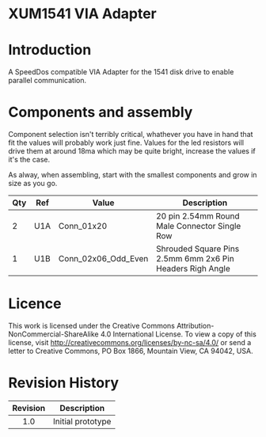 # XUM1541 VIA Adapter

# Introduction

A SpeedDos compatible VIA Adapter for the 1541 disk drive to enable parallel communication.

# Components and assembly

Component selection isn't terribly critical, whathever you have in hand that fit the values will probably work just fine. Values for the led resistors will drive them at around 18ma which may be quite bright, increase the values if it's the case.

As alway, when assembling, start with the smallest components and grow in size as you go.

|Qty|Ref|Value|Description|
|---|---|-----|-----------|
|2|U1A|Conn_01x20|20 pin 2.54mm Round Male Connector Single Row|
|1|U1B|Conn_02x06_Odd_Even|Shrouded Square Pins 2.5mm 6mm 2x6 Pin Headers Righ Angle|

# Licence

This work is licensed under the Creative Commons Attribution-NonCommercial-ShareAlike 4.0 International License. To view a copy of this license, visit http://creativecommons.org/licenses/by-nc-sa/4.0/ or send a letter to Creative Commons, PO Box 1866, Mountain View, CA 94042, USA.

# Revision History

|Revision  |Description                    |
|:--------:|-------------------------------|
|1.0       |Initial prototype              |
